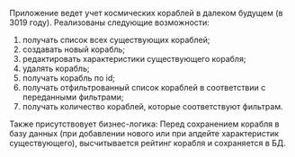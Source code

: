 Приложение ведет учет космических кораблей в
далеком будущем (в 3019 году). Реализованы следующие
возможности:
1. получать список всех существующих кораблей;
2. создавать новый корабль;
3. редактировать характеристики существующего корабля;
4. удалять корабль;
5. получать корабль по id;
6. получать отфильтрованный список кораблей в соответствии с
переданными фильтрами;
7. получать количество кораблей, которые соответствуют фильтрам.

Также присутствовует бизнес-логика:
Перед сохранением корабля в базу данных (при добавлении нового или
при апдейте характеристик существующего), высчитывается
рейтинг корабля и сохраняется в БД.
